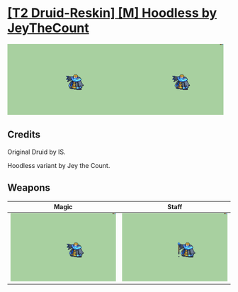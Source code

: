 # [\[T2 Druid-Reskin\] \[M\] Hoodless by JeyTheCount](./)
 

<img src="./6.%20Magic/Magic_000.png" alt="[T2 Druid-Reskin] [M] Hoodless by JeyTheCount standing" />

## Credits

Original Druid by IS.

Hoodless variant by Jey the Count.

## Weapons
 

|Magic |Staff |
|  :---: | :---: |
| <img alt="Magic animation" src="./6.%20Magic/Magic.gif" /> | <img alt="Staff animation" src="./7.%20Staff/Staff.gif" /> |

